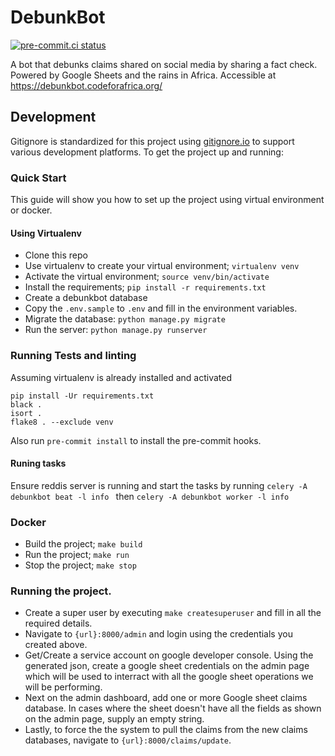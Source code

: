 # DebunkBot
[![pre-commit.ci status](https://results.pre-commit.ci/badge/github/CodeForAfrica/DebunkBot/master.svg)](https://results.pre-commit.ci/latest/github/CodeForAfrica/DebunkBot/master)

A bot that debunks claims shared on social media by sharing a fact check. Powered by Google Sheets and the rains in Africa. Accessible at https://debunkbot.codeforafrica.org/

## Development

Gitignore is standardized for this project using [gitignore.io](https://www.gitignore.io/) to support various development platforms.
To get the project up and running:

### Quick Start

This guide will show you how to set up the project using virtual environment or docker.

#### Using Virtualenv

- Clone this repo
- Use virtualenv to create your virtual environment; `virtualenv venv`
- Activate the virtual environment; `source venv/bin/activate`
- Install the requirements; `pip install -r requirements.txt`
- Create a debunkbot database
- Copy the `.env.sample` to `.env` and fill in the environment variables.
- Migrate the database: `python manage.py migrate`
- Run the server: `python manage.py runserver`

### Running Tests and linting

Assuming virtualenv is already installed and activated
```
pip install -Ur requirements.txt
black .
isort .
flake8 . --exclude venv
```

Also run `pre-commit install` to install the pre-commit hooks.

#### Runing tasks
Ensure reddis server is running and start the tasks by running
`celery -A debunkbot beat -l info `
then
`celery -A debunkbot worker -l info`

### Docker

- Build the project; `make build`
- Run the project; `make run`
- Stop the project; `make stop`


### Running the project.
- Create a super user by executing `make createsuperuser` and fill in all the required details.
- Navigate to `{url}:8000/admin` and login using the credentials you created above.
- Get/Create a service account on google developer console. Using the generated json, create a google sheet credentials on the admin page which will be used to interract with all the google sheet operations we will be performing.
- Next on the admin dashboard, add one or more Google sheet claims database. In cases where the sheet doesn't have all the fields as shown on the admin page, supply an empty string.
- Lastly, to force the the system to pull the claims from the new claims databases, navigate to `{url}:8000/claims/update`.
